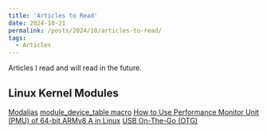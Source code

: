 ```yaml
---
title: 'Articles to Read'
date: 2024-10-21
permalink: /posts/2024/10/articles-to-read/
tags:
  - Articles
---
```


Articles I read and will read in the future.

## Linux Kernel Modules

[Modalias](https://wiki.archlinux.org/title/Modalias)
[module_device_table macro](https://www.emblogic.com/blog/08/module_device_table-macro/#:~:text=This%20Macro%20is%20used%20by,driver%20and%20builds%20a%20table.)
[How to Use Performance Monitor Unit (PMU) of 64-bit ARMv8 A in Linux](https://zhiyisun.github.io/2016/03/02/How-to-Use-Performance-Monitor-Unit-(PMU)-of-64-bit-ARMv8-A-in-Linux.html)
[USB On-The-Go (OTG)](https://trac.gateworks.com/wiki/linux/OTG)
